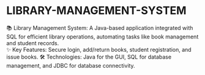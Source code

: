 # LIBRARY-MANAGEMENT-SYSTEM
📚 Library Management System: A Java-based application integrated with SQL for efficient library operations, automating tasks like book management and student records.  
✨ Key Features: Secure login, add/return books, student registration, and issue books.
🛠 Technologies: Java for the GUI, SQL for database management, and JDBC for database connectivity.
